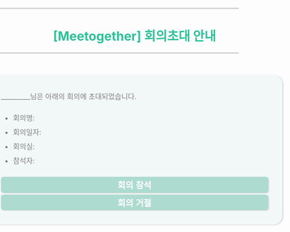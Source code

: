 ```yaml
---
title: "test"
categories: [front-end, vuejs]
tags: [doit]
comment: true
---
```


<!DOCTYPE html>
<html lang="en" dir="ltr">

<head>
	<meta charset="utf-8">
	<meta name="viewport" content="width=device-width, initial-scale=1.0">
	<title>Meetogether</title>
	<script src="https://ajax.googleapis.com/ajax/libs/jquery/1.12.4/jquery.min.js"></script>
	<script>
        $(document).ready(function () {
            $('button').click(function () {
                const idfAccount = '1'
                const idfReservation = '1'
                const status = $(this).attr("id")
                $.ajax({
                    url : `https://localhost:3000/reservation/changeInvitationStatus/${idfAccount}/${idfReservation}/${status}`,
                    type : "PUT",
                    dataType : "text",
                    success: function(result) {
                        console.log( result );
                    }
                });
            })
        })
	</script>
</head>

<body style="height: 100vh; margin: 0; display:flex; justify-content: center; align-items: center;">
	<div>
		<hr style="background-color:lightgray; border: 0.5px solid lightgray; width: 85%;">
		<h1 style="	color: #2FC099;text-align: center;"> [Meetogether] 회의초대 안내</h1>
		<hr style="background-color:lightgray; border: 0.5px solid lightgray; width: 85%;">
		<div
			style="background: rgba(146, 207, 191, 0.1); box-shadow: 2px 1px 3px lightgray; border-radius: 20px;width: 600px; margin-top: 3em; padding: 2em;color: #7F7F7F;line-height: 2em;font-size: 1rem;">
			_________님은 아래의 회의에 초대되었습니다. <ul>
				<li>회의명: </li>
				<li>회의일자: </li>
				<li>회의실: </li>
				<li>참석자: </li>
			</ul>
			<button
				style="width: 100%;border: none;border-radius: 0.3em;padding: 0.2em;margin-top: 0.2em;background: rgba(146, 207, 191, 0.7);color: white;font-weight: bold;font-size: 1.2em;cursor: pointer; box-shadow: 2px 1px 2px lightgray;"
                id="A">회의
				참석</button>
			<button
				style="width: 100%;border: none;border-radius: 0.3em;padding: 0.2em;margin-top: 0.2em;background: rgba(146, 207, 191, 0.7);color: white;font-weight: bold;font-size: 1.2em;cursor: pointer; box-shadow: 2px 1px 2px lightgray;"
                id="R">회의
				거절</button>
		</div>
</body>

</html>
